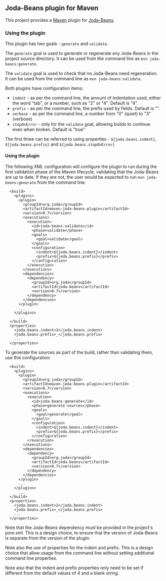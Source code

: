 
Joda-Beans plugin for Maven
---------------------------

This project provides a [Maven](https://maven.apache.org/) plugin
for [Joda-Beans](https://github.com/JodaOrg/joda-beans).


### Using the plugin

This plugin has two goals - `generate` and `validate`.

The `generate` goal is used to generate or regenerate any Joda-Beans in the project source directory.
It can be used from the command line as `mvn joda-beans:generate`.

The `validate` goal is used to check that no Joda-Beans need regeneration.
It can be used from the command line as `mvn joda-beans:validate`.

Both plugins have configuration items:
- `indent` - as per the command line, the amount of indentation used,
either the word "tab", or a number, such as "2" or "4". Default is "4".
- `prefix` - as per the command line, the prefix used by fields. Default is "".
- `verbose` - as per the command line, a number from "0" (quiet) to "3" (verbose)
- `stopOnError` - only for the `validate` goal, allowing builds to continue even when broken. Default is "true"

The first three can be referred to using properties -
`${joda.beans.indent}`, `${joda.beans.prefix}` and `${joda.beans.stopOnError}`


#### Using the plugin

The following XML configuration will configure the plugin to run during the first validation
phase of the Maven lifecycle, validating that the Joda-Beans are up to date.
If they are not, the user would be expected to run `mvn joda-beans:generate` from the command line:

```
  <build>
    <plugins>
      <plugin>
        <groupId>org.joda</groupId>
        <artifactId>maven-joda-beans-plugin</artifactId>
        <version>0.7</version>
        <executions>
          <execution>
            <id>joda-beans-validate</id>
            <phase>validate</phase>
            <goals>
              <goal>validate</goal>
            </goals>
            <configuration>
              <indent>${joda.beans.indent}</indent>
              <prefix>${joda.beans.prefix}</prefix>
            </configuration>
          </execution>
        </executions>
        <dependencies>
          <dependency>
            <groupId>org.joda</groupId>
            <artifactId>joda-beans</artifactId>
            <version>0.7</version>
          </dependency>
        </dependencies>
      </plugin>
      ...
    </plugins>
      ...
  </build>
  <properties>
    <joda.beans.indent>2</joda.beans.indent>
    <joda.beans.prefix>_</joda.beans.prefix>
    ...
  </properties>
```

To generate the sources as part of the build, rather than validating them, use this configuration:

```
  <build>
    <plugins>
      <plugin>
        <groupId>org.joda</groupId>
        <artifactId>maven-joda-beans-plugin</artifactId>
        <version>0.7</version>
        <executions>
          <execution>
            <id>joda-beans-generate</id>
            <phase>generate-sources</phase>
            <goals>
              <goal>generate</goal>
            </goals>
            <configuration>
              <indent>${joda.beans.indent}</indent>
              <prefix>${joda.beans.prefix}</prefix>
            </configuration>
          </execution>
        </executions>
        <dependencies>
          <dependency>
            <groupId>org.joda</groupId>
            <artifactId>joda-beans</artifactId>
            <version>0.7</version>
          </dependency>
        </dependencies>
      </plugin>
      ...
    </plugins>
      ...
  </build>
  <properties>
    <joda.beans.indent>2</joda.beans.indent>
    <joda.beans.prefix>_</joda.beans.prefix>
    ...
  </properties>
```

Note that the Joda-Beans dependency *must* be provided in the project's pom.xml.
This is a design choice, to ensure that the version of Joda-Beans is separate from the version of the plugin.

Note also the use of properties for the indent and prefix.
This is a design choice that allow usage from the command line without setting additional command line properties.

Note also that the indent and prefix properties only need to be set if different from the default values
of 4 and a blank string.

